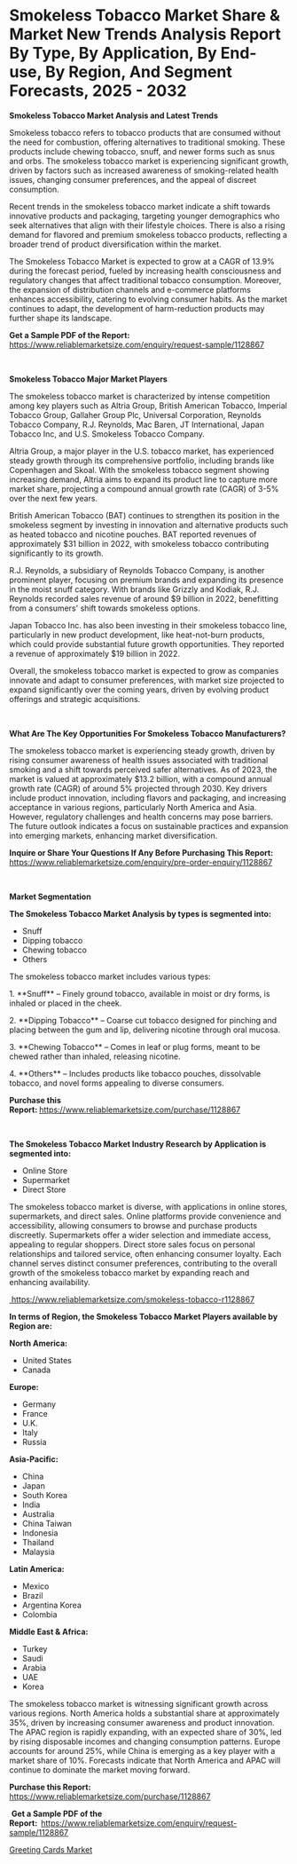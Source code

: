 <p><h1>Smokeless Tobacco Market Share & Market New Trends Analysis Report By Type, By Application, By End-use, By Region, And Segment Forecasts, 2025 - 2032</h1></p><p><strong>Smokeless Tobacco Market Analysis and Latest Trends</strong></p>
<p><p>Smokeless tobacco refers to tobacco products that are consumed without the need for combustion, offering alternatives to traditional smoking. These products include chewing tobacco, snuff, and newer forms such as snus and orbs. The smokeless tobacco market is experiencing significant growth, driven by factors such as increased awareness of smoking-related health issues, changing consumer preferences, and the appeal of discreet consumption.</p><p>Recent trends in the smokeless tobacco market indicate a shift towards innovative products and packaging, targeting younger demographics who seek alternatives that align with their lifestyle choices. There is also a rising demand for flavored and premium smokeless tobacco products, reflecting a broader trend of product diversification within the market. </p><p>The Smokeless Tobacco Market is expected to grow at a CAGR of 13.9% during the forecast period, fueled by increasing health consciousness and regulatory changes that affect traditional tobacco consumption. Moreover, the expansion of distribution channels and e-commerce platforms enhances accessibility, catering to evolving consumer habits. As the market continues to adapt, the development of harm-reduction products may further shape its landscape.</p></p>
<p><strong>Get a Sample PDF of the Report:&nbsp;</strong> <a href="https://www.reliablemarketsize.com/enquiry/request-sample/1128867?utm_campaign=2948&utm_medium=2&utm_source=Github&utm_content=ia&utm_term=04042025&utm_id=smokeless-tobacco">https://www.reliablemarketsize.com/enquiry/request-sample/1128867</a></p>
<p>&nbsp;</p>
<p><strong>Smokeless Tobacco Major Market Players</strong></p>
<p><p>The smokeless tobacco market is characterized by intense competition among key players such as Altria Group, British American Tobacco, Imperial Tobacco Group, Gallaher Group Plc, Universal Corporation, Reynolds Tobacco Company, R.J. Reynolds, Mac Baren, JT International, Japan Tobacco Inc, and U.S. Smokeless Tobacco Company. </p><p>Altria Group, a major player in the U.S. tobacco market, has experienced steady growth through its comprehensive portfolio, including brands like Copenhagen and Skoal. With the smokeless tobacco segment showing increasing demand, Altria aims to expand its product line to capture more market share, projecting a compound annual growth rate (CAGR) of 3-5% over the next few years.</p><p>British American Tobacco (BAT) continues to strengthen its position in the smokeless segment by investing in innovation and alternative products such as heated tobacco and nicotine pouches. BAT reported revenues of approximately $31 billion in 2022, with smokeless tobacco contributing significantly to its growth.</p><p>R.J. Reynolds, a subsidiary of Reynolds Tobacco Company, is another prominent player, focusing on premium brands and expanding its presence in the moist snuff category. With brands like Grizzly and Kodiak, R.J. Reynolds recorded sales revenue of around $9 billion in 2022, benefitting from a consumers' shift towards smokeless options.</p><p>Japan Tobacco Inc. has also been investing in their smokeless tobacco line, particularly in new product development, like heat-not-burn products, which could provide substantial future growth opportunities. They reported a revenue of approximately $19 billion in 2022.</p><p>Overall, the smokeless tobacco market is expected to grow as companies innovate and adapt to consumer preferences, with market size projected to expand significantly over the coming years, driven by evolving product offerings and strategic acquisitions.</p></p>
<p>&nbsp;</p>
<p><strong>What Are The Key Opportunities For Smokeless Tobacco Manufacturers?</strong></p>
<p><p>The smokeless tobacco market is experiencing steady growth, driven by rising consumer awareness of health issues associated with traditional smoking and a shift towards perceived safer alternatives. As of 2023, the market is valued at approximately $13.2 billion, with a compound annual growth rate (CAGR) of around 5% projected through 2030. Key drivers include product innovation, including flavors and packaging, and increasing acceptance in various regions, particularly North America and Asia. However, regulatory challenges and health concerns may pose barriers. The future outlook indicates a focus on sustainable practices and expansion into emerging markets, enhancing market diversification.</p></p>
<p><strong>Inquire or Share Your Questions If Any Before Purchasing This Report:</strong> <a href="https://www.reliablemarketsize.com/enquiry/pre-order-enquiry/1128867?utm_campaign=2948&utm_medium=2&utm_source=Github&utm_content=ia&utm_term=04042025&utm_id=smokeless-tobacco">https://www.reliablemarketsize.com/enquiry/pre-order-enquiry/1128867</a></p>
<p>&nbsp;</p>
<p><strong>Market Segmentation</strong></p>
<p><strong>The Smokeless Tobacco Market Analysis by types is segmented into:</strong></p>
<p><ul><li>Snuff</li><li>Dipping tobacco</li><li>Chewing tobacco</li><li>Others</li></ul></p>
<p><p>The smokeless tobacco market includes various types: </p><p>1. **Snuff** – Finely ground tobacco, available in moist or dry forms, is inhaled or placed in the cheek.</p><p>2. **Dipping Tobacco** – Coarse cut tobacco designed for pinching and placing between the gum and lip, delivering nicotine through oral mucosa.</p><p>3. **Chewing Tobacco** – Comes in leaf or plug forms, meant to be chewed rather than inhaled, releasing nicotine.</p><p>4. **Others** – Includes products like tobacco pouches, dissolvable tobacco, and novel forms appealing to diverse consumers.</p></p>
<p><strong>Purchase this Report:&nbsp;</strong><a href="https://www.reliablemarketsize.com/purchase/1128867?utm_campaign=2948&utm_medium=2&utm_source=Github&utm_content=ia&utm_term=04042025&utm_id=smokeless-tobacco">https://www.reliablemarketsize.com/purchase/1128867</a></p>
<p>&nbsp;</p>
<p><strong>The Smokeless Tobacco Market Industry Research by Application is segmented into:</strong></p>
<p><ul><li>Online Store</li><li>Supermarket</li><li>Direct Store</li></ul></p>
<p><p>The smokeless tobacco market is diverse, with applications in online stores, supermarkets, and direct sales. Online platforms provide convenience and accessibility, allowing consumers to browse and purchase products discreetly. Supermarkets offer a wider selection and immediate access, appealing to regular shoppers. Direct store sales focus on personal relationships and tailored service, often enhancing consumer loyalty. Each channel serves distinct consumer preferences, contributing to the overall growth of the smokeless tobacco market by expanding reach and enhancing availability.</p></p>
<p><a href="https://www.reliablemarketsize.com/smokeless-tobacco-r1128867?utm_campaign=2948&utm_medium=2&utm_source=Github&utm_content=ia&utm_term=04042025&utm_id=smokeless-tobacco">&nbsp;https://www.reliablemarketsize.com/smokeless-tobacco-r1128867</a></p>
<p><strong>In terms of Region, the Smokeless Tobacco Market Players available by Region are:</strong></p>
<p>
    <p> <strong> North America: </strong>
        <ul>
            <li>United States</li>
            <li>Canada</li>
        </ul>
        </p> 
    <p> <strong> Europe: </strong>
        <ul>
            <li>Germany</li>
            <li>France</li>
            <li>U.K.</li>
            <li>Italy</li>
            <li>Russia</li>
        </ul>
        </p> 
    <p> <strong> Asia-Pacific: </strong>
        <ul>
            <li>China</li>
            <li>Japan</li>
            <li>South Korea</li>
            <li>India</li>
            <li>Australia</li>
            <li>China Taiwan</li>
            <li>Indonesia</li>
            <li>Thailand</li>
            <li>Malaysia</li>
        </ul>
        </p> 
    <p> <strong> Latin America: </strong>
        <ul>
            <li>Mexico</li>
            <li>Brazil</li>
            <li>Argentina Korea</li>
            <li>Colombia</li>
        </ul>
        </p> 
    <p> <strong> Middle East & Africa: </strong>
        <ul>
            <li>Turkey</li>
            <li>Saudi</li>
            <li>Arabia</li>
            <li>UAE</li>
            <li>Korea</li>
        </ul>
    </p>
    </p>
<p><p>The smokeless tobacco market is witnessing significant growth across various regions. North America holds a substantial share at approximately 35%, driven by increasing consumer awareness and product innovation. The APAC region is rapidly expanding, with an expected share of 30%, led by rising disposable incomes and changing consumption patterns. Europe accounts for around 25%, while China is emerging as a key player with a market share of 10%. Forecasts indicate that North America and APAC will continue to dominate the market moving forward.</p></p>
<p><strong>Purchase this Report: </strong><a href="https://www.reliablemarketsize.com/purchase/1128867?utm_campaign=2948&utm_medium=2&utm_source=Github&utm_content=ia&utm_term=04042025&utm_id=smokeless-tobacco">https://www.reliablemarketsize.com/purchase/1128867</a></p>
<p>&nbsp;<strong>Get a Sample PDF of the Report:&nbsp;&nbsp;</strong><a href="https://www.reliablemarketsize.com/enquiry/request-sample/1128867?utm_campaign=2948&utm_medium=2&utm_source=Github&utm_content=ia&utm_term=04042025&utm_id=smokeless-tobacco">https://www.reliablemarketsize.com/enquiry/request-sample/1128867</a></p>
<p><strong></strong></p>
<p><p><a href="https://github.com/penecorodz74/Market-Research-Report-List-1/blob/main/greeting-cards-market.md?utm_campaign=2948&utm_medium=2&utm_source=Github&utm_content=ia&utm_term=04042025&utm_id=smokeless-tobacco">Greeting Cards Market</a></p></p>